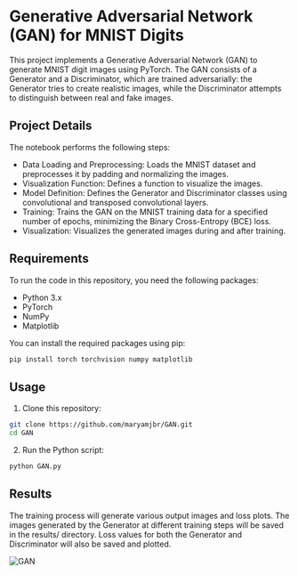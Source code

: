 # Generative Adversarial Network (GAN) for MNIST Digits
This project implements a Generative Adversarial Network (GAN) to generate MNIST digit images using PyTorch. The GAN consists of a Generator and a Discriminator, which are trained adversarially: the Generator tries to create realistic images, while the Discriminator attempts to distinguish between real and fake images.
## Project Details
The notebook performs the following steps:

- Data Loading and Preprocessing: Loads the MNIST dataset and preprocesses it by padding and normalizing the images.
- Visualization Function: Defines a function to visualize the images.
- Model Definition: Defines the Generator and Discriminator classes using convolutional and transposed convolutional layers.
- Training: Trains the GAN on the MNIST training data for a specified number of epochs, minimizing the Binary Cross-Entropy (BCE) loss.
- Visualization: Visualizes the generated images during and after training.

## Requirements

To run the code in this repository, you need the following packages:

- Python 3.x
- PyTorch
- NumPy
- Matplotlib

You can install the required packages using pip:

```bash
pip install torch torchvision numpy matplotlib
```

## Usage

1. Clone this repository:

```bash
git clone https://github.com/maryamjbr/GAN.git
cd GAN
```

2. Run the Python script:

```bash
python GAN.py
```

## Results
The training process will generate various output images and loss plots. The images generated by the Generator at different training steps will be saved in the results/ directory. Loss values for both the Generator and Discriminator will also be saved and plotted.
 
![GAN](https://github.com/maryamjbr/GAN/assets/135154626/f1f33087-343d-4337-abe0-af14aca2fd66)

